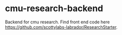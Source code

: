 # cmu-research-backend
Backend for cmu research. Find front end code here https://github.com/scottylabs-labrador/ResearchStarter.

